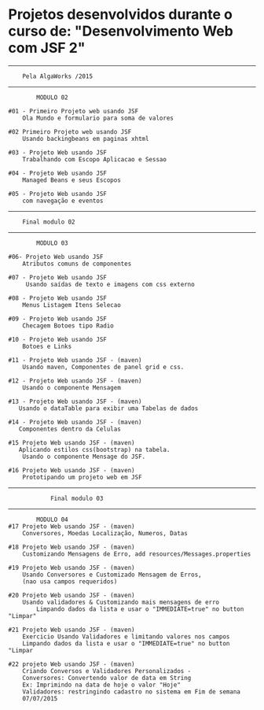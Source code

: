 # Projetos desenvolvidos durante o curso de: "Desenvolvimento Web com JSF 2"
---------------------------------------------------------------------------
		Pela AlgaWorks /2015	
---------------------------------------------------------------------------
			MODULO 02

	#01 - Primeiro Projeto web usando JSF
		Ola Mundo e formulario para soma de valores
	
	#02 Primeiro Projeto web usando JSF
		Usando backingbeans em paginas xhtml
	
	#03 - Projeto Web usando JSF
		Trabalhando com Escopo Aplicacao e Sessao
	
	#04 - Projeto Web usando JSF
		Managed Beans e seus Escopos
	
	#05 - Projeto Web usando JSF
		com navegação e eventos

-------------------------------------------------------------------------
	 	Final modulo 02
-------------------------------------------------------------------------

			MODULO 03

	#06- Projeto Web usando JSF
		Atributos comuns de componentes 
	
	#07 - Projeto Web usando JSF
		 Usando saídas de texto e imagens com css externo
	
	#08 - Projeto Web usando JSF
		Menus Listagem Itens Selecao
	
	#09 - Projeto Web usando JSF
		Checagem Botoes tipo Radio
	
	#10 - Projeto Web usando JSF
		Botoes e Links
	
	#11 - Projeto Web usando JSF - (maven)
		Usando maven, Componentes de panel grid e css.
	
	#12 - Projeto Web usando JSF - (maven)
		Usando o componente Mensagem 
	
	#13 - Projeto Web usando JSF - (maven)
       Usando o dataTable para exibir uma Tabelas de dados
	
	#14 - Projeto Web usando JSF - (maven)
       Componentes dentro da Celulas
	
	#15 Projeto Web usando JSF - (maven)
       Aplicando estilos css(bootstrap) na tabela. 
		Usando o componente Mensage do JSF.
	
	#16 Projeto Web usando JSF - (maven)
		Prototipando um projeto web em JSF
	
-------------------------------------------------------------------------
                Final modulo 03
-------------------------------------------------------------------------
			MODULO 04
	#17 Projeto Web usando JSF - (maven)
		Conversores, Moedas Localização, Numeros, Datas

	#18 Projeto Web usando JSF - (maven)
		Customizando Mensagens de Erro, add resources/Messages.properties

	#19 Projeto Web usando JSF - (maven)
		Usando Conversores e Customizado Mensagem de Erros, 
		(nao usa campos requeridos)

	#20 Projeto Web usando JSF - (maven)
		Usando validadores & Customizando mais mensagens de erro
			Limpando dados da lista e usar o "IMMEDIATE=true" no button "Limpar"
			
	#21 Projeto Web usando JSF - (maven)
		Exercicio Usando Validadores e limitando valores nos campos
		Limpando dados da lista e usar o "IMMEDIATE=true" no button "Limpar
	
	#22 projeto Web usando JSF - (maven)
		Criando Conversos e Validadores Personalizados - 
		Conversores: Convertendo valor de data em String
		Ex: Imprimindo na data de hoje o valor "Hoje"
		Validadores: restringindo cadastro no sistema em Fim de semana
		07/07/2015
